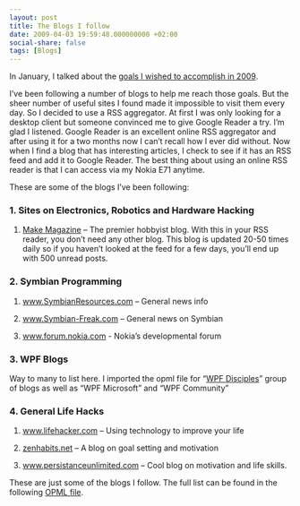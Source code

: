 ```yaml
---
layout: post
title: The Blogs I follow
date: 2009-04-03 19:59:48.000000000 +02:00
social-share: false
tags: [Blogs]
---
```

In January, I talked about the <a href="http://asifhamza.com/2009/01/some-of-my-goals-for-2009-and-how-i-hope-to-achieve-them/" target="_blank">goals I wished to accomplish in 2009</a>.

I’ve been following a number of blogs to help me reach those goals. But the sheer number of useful sites I found made it impossible to visit them every day. So I decided to use a RSS aggregator. At first I was only looking for a desktop client but someone convinced me to give Google Reader a try. I’m glad I listened. Google Reader is an excellent online RSS aggregator and after using it for a two months now I can’t recall how I ever did without. 
Now when I find a blog that has interesting articles, I check to see if it has an RSS feed and add it to Google Reader. The best thing about using an online RSS reader is that I can access via my Nokia E71 anytime.

These are some of the blogs I’ve been following:

### 1. Sites on Electronics, Robotics and Hardware Hacking

1. <a href="http://blog.makezine.com" target="_blank">Make Magazine</a> – The premier hobbyist blog. With this in your RSS reader, you don’t need any other blog. This blog is updated 20-50 times daily so if you haven’t looked at the feed for a few days, you’ll end up with 500 unread posts.

### 2. Symbian Programming
1. <a href="http://www.SymbianResources.com">www.SymbianResources.com</a> – General news info

2. <a href="http://www.Symbian-Freak.com">www.Symbian-Freak.com</a> – General news on Symbian 

3. <a href="http://www.forum.nokia.com">www.forum.nokia.com</a> - Nokia’s developmental forum

### 3. WPF Blogs
Way to many to list here. I imported the opml file for “<a href="http://dotnet.org.za/rudi/archive/2009/01/21/wpf-disciples.aspx" target="_blank">WPF Disciples</a>” group of blogs as well as “WPF Microsoft” and “WPF Community”

### 4. General Life Hacks
1. <a href="http://www.lifehacker.com">www.lifehacker.com</a> – Using technology to improve your life

2. <a title="http://zenhabits.net" href="http://zenhabits.net">zenhabits.net</a> – A blog on goal setting and motivation

3. <a href="http://www.persistanceunlimited.com">www.persistanceunlimited.com</a> – Cool blog on motivation and life skills.



These are just some of the blogs I follow. The full list can be found in the following <a href="http://asifhamza.com/http://asifhamza.com/wp-content/uploads/2009/04/google-reader-subscriptions.zip" target="_blank">OPML file</a>.

